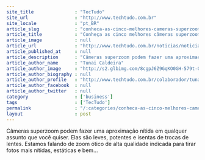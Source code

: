 ```yaml
---
site_title               : "TecTudo"
site_url                 : "http://www.techtudo.com.br"
site_locale              : "pt_BR"
article_slug             : "conheca-as-cinco-melhores-cameras-superzoom-do-mercado"
article_title            : "Conheça as cinco melhores câmeras superzoom do mercado"
article_image            : null
article_url              : "http://www.techtudo.com.br/noticias/noticia/2012/06/conheca-cinco-melhores-cameras-superzoom-do-mercado.html"
article_published_at     : null
article_description      : "Câmeras superzoom podem fazer uma aproximação nítida em qualquer assunto que você quiser. Elas são leves, potentes e isentas de trocas de lentes. Estamos falando de zoom ótico de alta qualidade indicada para tirar fotos mais nítidas, estáticas e bem..."
article_author_name      : "Tunai Caldeira"
article_author_image     : "http://s2.glbimg.com/8cgpJ6Z9GqKO0GH-579t-OYXHpY=/30x30/s2.glbimg.com/rsWxm2WZqZM46-3RHzBhGznE__w=/140x140/s.glbimg.com/po/tt2/f/original/2013/11/12/tunai-caldeira.jpg"
article_author_biography : null
article_author_profile   : "http://www.techtudo.com.br/colaborador/tunai-caldeira.html"
article_author_facebook  : null
article_author_twitter   : null
category                 : ['business']
tags                     : ['TecTudo']
permalink                : "/:categories/conheca-as-cinco-melhores-cameras-superzoom-do-mercado/"
layout                   : post
---
```


Câmeras superzoom podem fazer uma aproximação nítida em qualquer assunto que você quiser. Elas são leves, potentes e isentas de trocas de lentes. Estamos falando de zoom ótico de alta qualidade indicada para tirar fotos mais nítidas, estáticas e bem...
